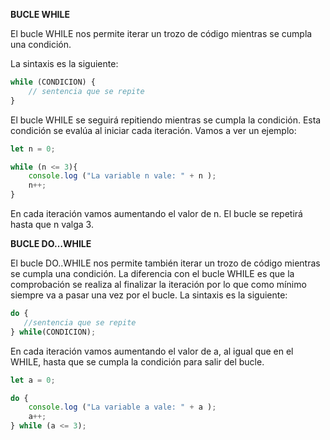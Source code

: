 **BUCLE WHILE**

El bucle WHILE nos permite iterar un trozo de código mientras se cumpla una condición. 

La sintaxis es la siguiente:

```js
while (CONDICION) {
	// sentencia que se repite
}
```

El bucle WHILE se seguirá repitiendo mientras se cumpla la condición. Esta condición se evalúa al iniciar cada iteración. Vamos a ver un ejemplo:

```js
let n = 0;

while (n <= 3){
    console.log ("La variable n vale: " + n );
    n++;
}
```

En cada iteración vamos aumentando el valor de n. El bucle se repetirá hasta que n valga 3.

**BUCLE DO…WHILE**

El bucle DO..WHILE nos permite también iterar un trozo de código mientras se cumpla una condición. La diferencia con el bucle WHILE es que la comprobación se realiza al finalizar la iteración por lo que como mínimo siempre va a pasar una vez por el bucle. La sintaxis es la siguiente:

```js
do {
   //sentencia que se repite
} while(CONDICION);
```

En cada iteración vamos aumentando el valor de a, al igual que en el WHILE, hasta que se cumpla la condición para salir del bucle.

```js
let a = 0;

do {
    console.log ("La variable a vale: " + a );
    a++;
} while (a <= 3);
```
